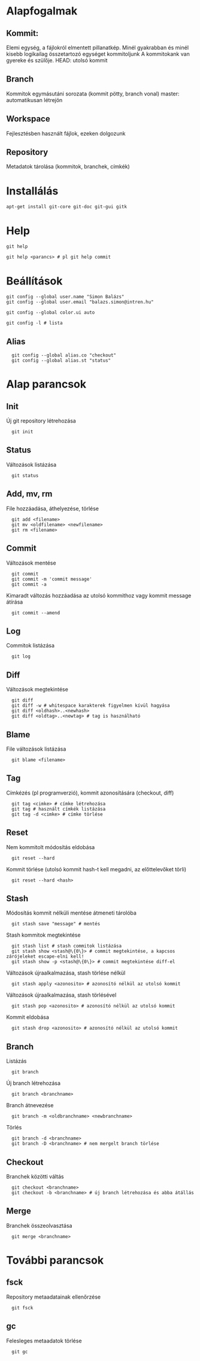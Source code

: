 # Alapfogalmak

## Kommit:
Elemi egység, a fájlokról elmentett pillanatkép.
Minél gyakrabban és minél kisebb logikailag összetartozó egységet kommitoljunk
A kommitokank van gyereke és szülője.
HEAD: utolsó kommit

## Branch
Kommitok egymásutáni sorozata
(kommit pötty, branch vonal)
master: automatikusan létrejön

## Workspace
Fejlesztésben használt fájlok, ezeken dolgozunk

## Repository
Metadatok tárolása (kommitok, branchek, címkék)

# Installálás

```
apt-get install git-core git-doc git-gui gitk
```

# Help

```
git help
```

```
git help <parancs> # pl git help commit
```

# Beállítások

```
git config --global user.name "Simon Balázs"
git config --global user.email "balazs.simon@intren.hu"

git config --global color.ui auto

git config -l # lista
```

## Alias
```
  git config --global alias.co "checkout"
  git config --global alias.st "status"
```

# Alap parancsok

## Init
Új git repository létrehozása
```
  git init
```

## Status
Változások listázása
```
  git status
```

## Add, mv, rm
File hozzáadása, áthelyezése, törlése
```
  git add <filename>
  git mv <oldfilename> <newfilename>
  git rm <filename>
```

## Commit  
Változások mentése
```
  git commit
  git commit -m 'commit message'
  git commit -a
```
Kimaradt változás hozzáadása az utolsó kommithoz vagy kommit message átírása
```
  git commit --amend
```

## Log
Commitok listázása
```
  git log
```

## Diff
Változások megtekintése
```
  git diff
  git diff -w # whitespace karakterek figyelmen kívül hagyása
  git diff <oldhash>..<newhash>
  git diff <oldtag>..<newtag> # tag is használható
```

## Blame
File változások listázása
```
  git blame <filename>
```

## Tag
Címkézés (pl programverzió), kommit azonosítására (checkout, diff)
```
  git tag <cimke> # címke létrehozása
  git tag # használt címkék listázása
  git tag -d <cimke> # címke törlése
```

## Reset
Nem kommitolt módosítás eldobása
```
  git reset --hard
```
Kommit törlése (utolsó kommit hash-t kell megadni, az előttelevőket törli)
```
  git reset --hard <hash>
```

## Stash
Módosítás kommit nélküli mentése átmeneti tárolóba
```
  git stash save "message" # mentés
```

Stash kommitok megtekintése
```
  git stash list # stash commitok listázása
  git stash show <stash@\{0\}> # commit megtekintése, a kapcsos zárójeleket escape-elni kell!
  git stash show -p <stash@\{0\}> # commit megtekintése diff-el
```

Változások újraalkalmazása, stash törlése nélkül
```
  git stash apply <azonosito> # azonosító nélkül az utolsó kommit
```

Változások újraalkalmazása, stash törlésével
```
  git stash pop <azonosito> # azonosító nélkül az utolsó kommit
```

Kommit eldobása
```
  git stash drop <azonosito> # azonosító nélkül az utolsó kommit
```

## Branch
Listázás
```
  git branch
```

Új branch létrehozása
```
  git branch <branchname>
```

Branch átnevezése
```
  git branch -m <oldbranchname> <newbranchname>
```

Törlés
```
  git branch -d <branchname>
  git branch -D <branchname> # nem mergelt branch törlése
```

## Checkout
Branchek közötti váltás
```
  git checkout <branchname>
  git checkout -b <branchname> # új branch létrehozása és abba átállás
```

## Merge
Branchek összeolvasztása
```
  git merge <branchname>
```


# További parancsok

## fsck
Repository metaadatainak ellenőrzése
```
  git fsck
```

## gc
Felesleges metaadatok törlése
```
  git gc
```
